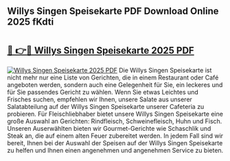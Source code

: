## Willys Singen Speisekarte PDF Download Online 2025 fKdti

# <h2><a href="http://gc8dfrq.nevu.top/?p=Willys+Singen+Speisekarte">🔗 👉🔴 Willys Singen Speisekarte 2025 PDF</a></h2>

[![Willys Singen Speisekarte 2025 PDF](https://i.imgur.com/dBaPXMq.png)](http://gc8dfrq.nevu.top/?p=Willys+Singen+Speisekarte)
Die Willys Singen Speisekarte ist nicht mehr nur eine Liste von Gerichten, die in einem Restaurant oder Café angeboten werden, sondern auch eine Gelegenheit für Sie, ein leckeres und für Sie passendes Gericht zu wählen. Wenn Sie etwas Leichtes und Frisches suchen, empfehlen wir Ihnen, unsere Salate aus unserer Salatabteilung auf der Willys Singen Speisekarte unserer Cafeteria zu probieren. Für Fleischliebhaber bietet unsere Willys Singen Speisekarte eine große Auswahl an Gerichten: Rindfleisch, Schweinefleisch, Huhn und Fisch. Unseren Auserwählten bieten wir Gourmet-Gerichte wie Schaschlik und Steak an, die auf einem alten Feuer zubereitet werden. In jedem Fall sind wir bereit, Ihnen bei der Auswahl der Speisen auf der Willys Singen Speisekarte zu helfen und Ihnen einen angenehmen und angenehmen Service zu bieten.
